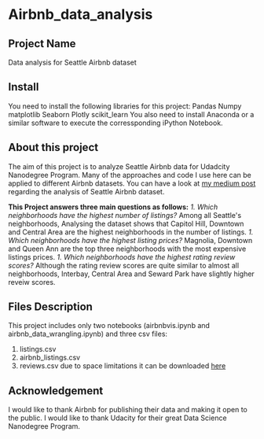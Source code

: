 # Airbnb_data_analysis
## Project Name
Data analysis for Seattle Airbnb dataset
## Install
You need to install the following libraries for this project:
Pandas
Numpy
matplotlib
Seaborn
Plotly
scikit_learn
You also need to install Anaconda or a similar software to execute the corressponding iPython Notebook. 

## About this project
The aim of this project is to analyze Seattle Airbnb data for Udadcity Nanodegree Program. 
Many of the approaches and code I use here can be applied to different Airbnb datasets. 
You can have a look at [my medium post](https://sana-alazwari.medium.com/airbnb-in-seattle-a-data-science-approach-1db5f3e9f360) regarding the analysis of Seattle Airbnb dataset.

**This Project answers three main questions as follows:**
*1. Which neighborhoods have the highest number of listings?*
Among all Seattle's neighborhoods, Analysing the dataset shows that Capitol Hill, Downtown and Central Area are the highest neighborhoods in the number of listings.
*1. Which neighborhoods have the highest listing prices?*
Magnolia, Downtown and Queen Ann are the top three neighborhoods with the most expensive listings prices.
*1. Which neighborhoods have the highest rating review scores?*
Although the rating review scores are quite similar to almost all neighborhoods, Interbay, Central Area and Seward Park have slightly higher reveiw scores. 

## Files Description
This project includes only two notebooks (airbnbvis.ipynb and airbnb_data_wrangling.ipynb) and three csv files:
1. listings.csv
1. airbnb_listings.csv
1. reviews.csv due to space limitations it can be downloaded [here](https://www.kaggle.com/airbnb/seattle?select=reviews.csv)


## Acknowledgement
I would like to thank Airbnb for publishing their data and making it open to the public. I would like to thank Udacity for their great Data Science Nanodegree Program. 
